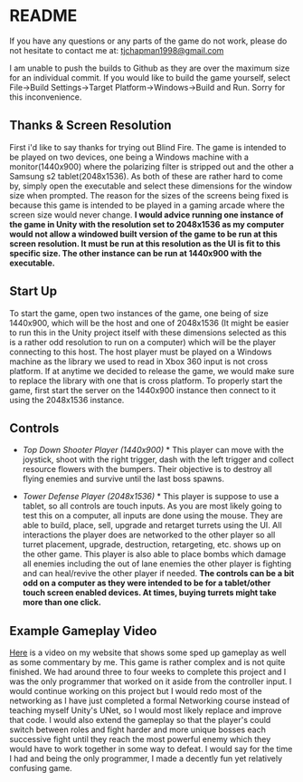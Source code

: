 # README

If you have any questions or any parts of the game do not work, please do not hesitate to contact me at: 
tjchapman1998@gmail.com

I am unable to push the builds to Github as they are over the maximum size for an individual commit. 
If you would like to build the game yourself, select File->Build Settings->Target Platform->Windows->Build and Run. 
Sorry for this inconvenience. 


## Thanks & Screen Resolution

First i'd like to say thanks for trying out Blind Fire. The game is intended to be played on two devices, one being a 
Windows machine with a monitor(1440x900) where the polarizing filter is stripped out and the other a Samsung s2 
tablet(2048x1536). As both of these are rather hard to come by, simply open the executable and select these dimensions 
for the window size when prompted. The reason for the sizes of the screens being fixed is because this game is intended 
to be played in a gaming arcade where the screen size would never change. **I would advice running one instance of the 
game in Unity with the resolution set to 2048x1536 as my computer would not allow a windowed built version of the game 
to be run at this screen resolution. It must be run at this resolution as the UI is fit to this specific size. The 
other instance can be run at 1440x900 with the executable.**

## Start Up

To start the game, open two instances of the game, one being of size 1440x900, which will be the host and one of 2048x1536 
(It might be easier to run this in the Unity project itself with these dimensions selected as this is a rather odd 
resolution to run on a computer) which will be the player connecting to this host. The host player must be played on a 
Windows machine as the library we used to read in Xbox 360 input is not cross platform. If at anytime we decided to 
release the game, we would make sure to replace the library with one that is cross platform. To properly start the game, 
first start the server on the 1440x900 instance then connect to it using the 2048x1536 instance.

## Controls

* *Top Down Shooter Player (1440x900)* *
This player can move with the joystick, shoot with the right trigger, dash with the left trigger and collect resource 
flowers with the bumpers. Their objective is to destroy all flying enemies and survive until the last boss spawns.

* *Tower Defense Player (2048x1536)* *
This player is suppose to use a tablet, so all controls are touch inputs. As you are most likely going to test this on 
a computer, all inputs are done using the mouse. They are able to build, place, sell, upgrade and retarget turrets using 
the UI. All interactions the player does are networked to the other player so all turret placement, upgrade, destruction, 
retargeting, etc. shows up on the other game. This player is also able to place bombs which damage all enemies including 
the out of lane enemies the other player is fighting and can heal/revive the other player if needed. **The controls can 
be a bit odd on a computer as they were intended to be for a tablet/other touch screen enabled devices. At times, buying 
turrets might take more than one click.**

## Example Gameplay Video
[Here](https://tylerchapman.me/Games) is a video on my website that shows some sped up gameplay as well as some commentary
by me. This game is rather complex and is not quite finished. We had around three to four weeks to complete this project 
and I was the only programmer that worked on it aside from the controller input. I would continue working on this project 
but I would redo most of the networking as I have just completed a formal Networking course instead of teaching myself 
Unity's UNet, so I would most likely replace and improve that code. I would also extend the gameplay so that the player's 
could switch between roles and fight harder and more unique bosses each successive fight until they reach the most powerful 
enemy which they would have to work together in some way to defeat. I would say for the time I had and being the only 
programmer, I made a decently fun yet relatively confusing game.
